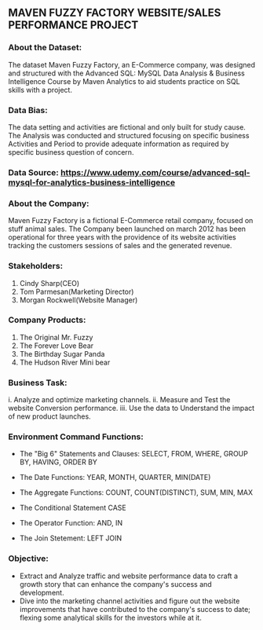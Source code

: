 ## MAVEN FUZZY FACTORY WEBSITE/SALES PERFORMANCE PROJECT
### About the Dataset:
The dataset Maven Fuzzy Factory, an E-Commerce company, was designed and structured with the Advanced SQL: MySQL Data Analysis & Business Intelligence Course by Maven Analytics to aid students practice on SQL skills with a project.
### Data Bias: 
The data setting and activities are fictional and only built for study cause. 
The Analysis was conducted and structured focusing on specific business Activities and Period to provide adequate information as required by specific business question of concern.
### Data Source: <https://www.udemy.com/course/advanced-sql-mysql-for-analytics-business-intelligence>

### About the Company:
Maven Fuzzy Factory is a fictional E-Commerce retail company, focused on stuff animal sales.
The Company been launched on march 2012 has been operational for three years with the providence of its website activities tracking the customers sessions of sales and the generated revenue.

### Stakeholders:
1. Cindy Sharp(CEO)
2. Tom Parmesan(Marketing Director)
3. Morgan Rockwell(Website Manager)

### Company Products:
1. The Original Mr. Fuzzy
2. The Forever Love Bear
3. The Birthday Sugar Panda
4. The Hudson River Mini bear

### Business Task:
i. Analyze and optimize marketing channels.
ii. Measure and Test the website Conversion performance.
iii. Use the data to Understand the impact of new product launches.

### Environment Command Functions:
- The "Big 6" Statements and Clauses:
SELECT, FROM, WHERE, GROUP BY, HAVING, ORDER BY

- The Date Functions:
YEAR, MONTH, QUARTER, MIN(DATE)

- The Aggregate Functions:
COUNT, COUNT(DISTINCT), SUM, MIN, MAX

- The Conditional Statement
CASE

- The Operator Function:
AND, IN

- The Join Stetement:
LEFT JOIN

### Objective:
- Extract and Analyze traffic and website performance data to craft a growth story that can enhance the company's success and development.
- Dive into the marketing channel activities and figure out the website improvements that have contributed to the company's success to date;
flexing some analytical skills for the investors while at it.

